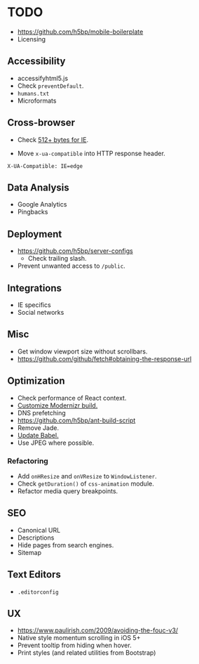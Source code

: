 # TODO

- <https://github.com/h5bp/mobile-boilerplate>
- Licensing

## Accessibility

- accessifyhtml5.js
- Check `preventDefault`.
- `humans.txt`
- Microformats

## Cross-browser

- Check [512+ bytes for IE](http://blogs.msdn.com/b/ieinternals/archive/2010/08/19/http-error-pages-in-internet-explorer.aspx).

- Move `x-ua-compatible` into HTTP response header.

```
X-UA-Compatible: IE=edge
```

## Data Analysis

- Google Analytics
- Pingbacks

## Deployment

- <https://github.com/h5bp/server-configs>
    - Check trailing slash.
- Prevent unwanted access to `/public`.

## Integrations

- IE specifics
- Social networks

## Misc

- Get window viewport size without scrollbars.
- <https://github.com/github/fetch#obtaining-the-response-url>

## Optimization

- Check performance of React context.
- [Customize Modernizr build.](https://modernizr.com/download)
- DNS prefetching
- <https://github.com/h5bp/ant-build-script>
- Remove Jade.
- [Update Babel.](https://medium.com/@malyw/how-to-update-babel-5-x-6-x-d828c230ec53#.rb2186njw)
- Use JPEG where possible.

### Refactoring

- Add `onHResize` and `onVResize` to `WindowListener`.
- Check `getDuration()` of `css-animation` module.
- Refactor media query breakpoints.

## SEO

- Canonical URL
- Descriptions
- Hide pages from search engines.
- Sitemap

## Text Editors

- `.editorconfig`

## UX

- <https://www.paulirish.com/2009/avoiding-the-fouc-v3/>
- Native style momentum scrolling in iOS 5+
- Prevent tooltip from hiding when hover.
- Print styles (and related utilities from Bootstrap)
